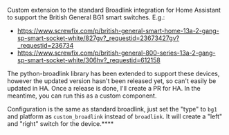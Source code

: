 Custom extension to the standard Broadlink integration for Home Assistant to support the British General BG1 smart switches. E.g.:
- https://www.screwfix.com/p/british-general-smart-home-13a-2-gang-sp-smart-socket-white/827gv?_requestid=23673427gv?_requestid=236734
- https://www.screwfix.com/p/british-general-800-series-13a-2-gang-sp-smart-socket-white/306hv?_requestid=612158

The python-broadlink library has been extended to support these devices, however the updated version hasn't been released yet, so can't easily be updated in HA. Once a release is done, I'll create a PR for HA. In the meantime, you can run this as a custom component.

Configuration is the same as standard broadlink, just set the "type" to `bg1` and platform as `custom_broadlink` instead of `broadlink`. It will create a "left" and "right" switch for the device.****
